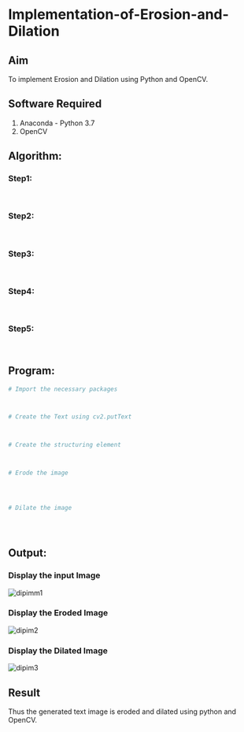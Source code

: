 # Implementation-of-Erosion-and-Dilation
## Aim
To implement Erosion and Dilation using Python and OpenCV.
## Software Required
1. Anaconda - Python 3.7
2. OpenCV
## Algorithm:
### Step1:
<br>


### Step2:
<br>

### Step3:
<br>

### Step4:
<br>

### Step5:
<br>

 
## Program:

``` Python
# Import the necessary packages



# Create the Text using cv2.putText



# Create the structuring element



# Erode the image




# Dilate the image





```
## Output:

### Display the input Image
![dipimm1](https://github.com/Dhanashreemullaithasan/Implementation-of-Erosion-and-Dilation/assets/94165415/ad8f2f70-7efa-41ce-96a0-fac53368b710)


### Display the Eroded Image
![dipim2](https://github.com/Dhanashreemullaithasan/Implementation-of-Erosion-and-Dilation/assets/94165415/c074e6ad-cedb-439a-a49f-cec6fe43170f)


### Display the Dilated Image
![dipim3](https://github.com/Dhanashreemullaithasan/Implementation-of-Erosion-and-Dilation/assets/94165415/128b6657-231a-4325-b696-a05d7c276b9b)


## Result
Thus the generated text image is eroded and dilated using python and OpenCV.
